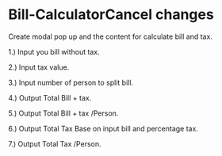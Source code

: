 # Bill-CalculatorCancel changes
Create modal pop up and the content for calculate bill and tax.

1.) Input you bill without tax.

2.) Input tax value.

3.) Input number of person to split bill.

4.) Output Total Bill + tax.

5.) Output Total Bill + tax /Person.

6.) Output Total Tax Base on input bill and percentage tax.

7.) Output Total Tax /Person.
